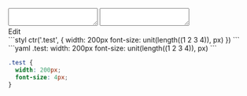 <div data-size="100" class="code-cont" data-example="length">
    <div class="code">
        <div class="code-wrap">
            <textarea id="stylus"></textarea>
            <textarea id="css"></textarea>
            <div class="edit-code">
                <span>Edit</span>
            </div>
        </div>
    </div>
</div>


<div data-size="100" data-examples="stylus"></div>
```styl
ctr('.test', {
  width: 200px
  font-size: unit(length((1 2 3 4)), px)
})
```

<div data-size="100" data-examples="yaml"></div>
```yaml
.test:
  width: 200px
  font-size: unit(length((1 2 3 4)), px)
```

```css
.test {
  width: 200px;
  font-size: 4px;
}
```
<div class="cf"></div>
